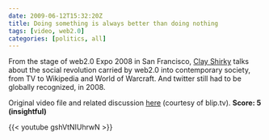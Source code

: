 ```yaml
---
date: 2009-06-12T15:32:20Z
title: Doing something is always better than doing nothing
tags: [video, web2.0]
categories: [politics, all]
---
```


From the stage of web2.0 Expo 2008 in San Francisco, [Clay
Shirky](http://www.shirky.com/) talks about the social revolution carried by
web2.0 into contemporary society, from TV to Wikipedia and World of Warcraft.
And twitter still had to be globally recognized, in 2008.

Original video file and related discussion [here](http://blip.tv/file/855937/)
(courtesy of blip.tv). **Score: 5 (insightful)**

{{< youtube gshVtNIUhrwN >}}
